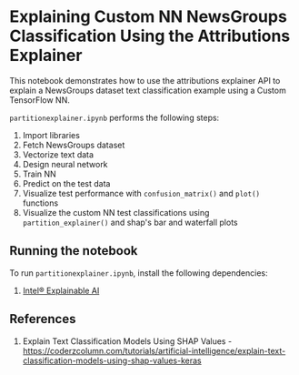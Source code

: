 # Explaining Custom NN NewsGroups Classification Using the Attributions Explainer

This notebook demonstrates how to use the attributions explainer API to explain a NewsGroups dataset text classification example using a Custom TensorFlow NN.

`partitionexplainer.ipynb` performs the following steps:
1. Import libraries
2. Fetch NewsGroups dataset
3. Vectorize text data
4. Design neural network
5. Train NN
6. Predict on the test data
7. Visualize test performance with `confusion_matrix()` and `plot()` functions
9. Visualize the custom NN test classifications using `partition_explainer()` and shap's bar and waterfall plots

## Running the notebook

To run `partitionexplainer.ipynb`, install the following dependencies:
1. [Intel® Explainable AI](https://github.com/Intel/intel-xai-tools)

## References

1. Explain Text Classification Models Using SHAP Values - https://coderzcolumn.com/tutorials/artificial-intelligence/explain-text-classification-models-using-shap-values-keras